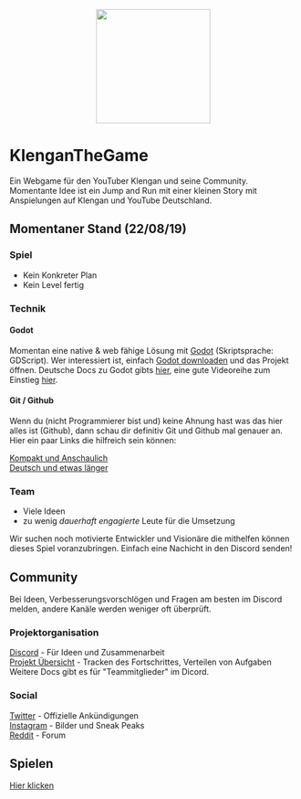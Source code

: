 <p align="center">
  <img src="https://raw.githubusercontent.com/klenganthegame/KlenganTheGame/master/sprites/icons/Icon1024.png" 
       width="200" height="200" />
</p>

</p>

# KlenganTheGame
Ein Webgame für den YouTuber Klengan und seine Community.
Momentante Idee ist ein Jump and Run mit einer kleinen Story mit Anspielungen auf Klengan und YouTube Deutschland. 

## Momentaner Stand (22/08/19)
### Spiel
- Kein Konkreter Plan
- Kein Level fertig

### Technik
#### Godot
Momentan eine native & web fähige Lösung mit [Godot](https://godotengine.org/) (Skriptsprache: GDScript).
Wer interessiert ist, einfach [Godot downloaden](https://godotengine.org/download/windows) und das Projekt öffnen.
Deutsche Docs zu Godot gibts [hier](https://docs.godotengine.org/de/latest/index.html), eine gute Videoreihe zum Einstieg [hier](https://www.youtube.com/playlist?list=PL_pqkvxZ6ho0nVXxQCdND2cbWSVAX2nhs).

#### Git / Github
Wenn du (nicht Programmierer bist und) keine Ahnung hast was das hier alles ist (Github), dann schau dir definitiv Git und Github mal genauer an. Hier ein paar Links die hilfreich sein können:   

[Kompakt und Anschaulich](https://www.youtube.com/watch?v=A-4WltCTVms&list=PLe6EXFvnTV7-_41SpakZoTIYCgX4aMTdU)   
[Deutsch und etwas länger](https://www.youtube.com/watch?v=EfU4o7U_xAk)


### Team
- Viele Ideen
- zu wenig _dauerhaft engagierte_ Leute für die Umsetzung

Wir suchen noch motivierte Entwickler und Visionäre die mithelfen können dieses Spiel voranzubringen.
Einfach eine Nachicht in den Discord senden!

## Community
Bei Ideen, Verbesserungsvorschlögen und Fragen am besten im Discord melden, andere Kanäle werden weniger oft überprüft.

### Projektorganisation
[Discord](https://bit.ly/ktg-discord) - Für Ideen und Zusammenarbeit   
[Projekt Übersicht](https://tree.taiga.io/project/itsleo-klengan-the-game/timeline) - Tracken des Fortschrittes, Verteilen von Aufgaben   
Weitere Docs gibt es für "Teammitglieder" im Dicord.

### Social
[Twitter](https://twitter.com/KlengantheGame_) - Offizielle Ankündigungen   
[Instagram](https://www.instagram.com/klengan_the_game/) - Bilder und Sneak Peaks   
[Reddit](https://www.reddit.com/r/KlenganTheGame/) - Forum    

## Spielen
[Hier klicken](https://klenganthegame.github.io/KlenganTheGame/index.html)   

